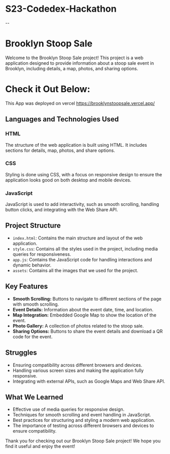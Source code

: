 # S23-Codedex-Hackathon
--
# Brooklyn Stoop Sale

Welcome to the Brooklyn Stoop Sale project! This project is a web application designed to provide information about a stoop sale event in Brooklyn, including details, a map, photos, and sharing options.

# Check it Out Below:
This App was deployed on vercel
https://brooklynstoopsale.vercel.app/


## Languages and Technologies Used

### HTML
The structure of the web application is built using HTML. It includes sections for details, map, photos, and share options.

### CSS
Styling is done using CSS, with a focus on responsive design to ensure the application looks good on both desktop and mobile devices.

### JavaScript
JavaScript is used to add interactivity, such as smooth scrolling, handling button clicks, and integrating with the Web Share API.

## Project Structure

- `index.html`: Contains the main structure and layout of the web application.
- `style.css`: Contains all the styles used in the project, including media queries for responsiveness.
- `app.js`: Contains the JavaScript code for handling interactions and dynamic behavior.
- `assets`: Contains all the images that we used for the project.

## Key Features

- **Smooth Scrolling:** Buttons to navigate to different sections of the page with smooth scrolling.
- **Event Details:** Information about the event date, time, and location.
- **Map Integration:** Embedded Google Map to show the location of the event.
- **Photo Gallery:** A collection of photos related to the stoop sale.
- **Sharing Options:** Buttons to share the event details and download a QR code for the event.

## Struggles

- Ensuring compatibility across different browsers and devices.
- Handling various screen sizes and making the application fully responsive.
- Integrating with external APIs, such as Google Maps and Web Share API.

## What We Learned

- Effective use of media queries for responsive design.
- Techniques for smooth scrolling and event handling in JavaScript.
- Best practices for structuring and styling a modern web application.
- The importance of testing across different browsers and devices to ensure compatibility.

Thank you for checking out our Brooklyn Stoop Sale project! We hope you find it useful and enjoy the event!
